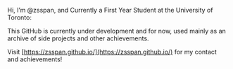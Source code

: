 Hi, I’m @zsspan, and Currently a First Year Student at the University of Toronto:

This GitHub is currently under development and for now, used mainly as an archive of side 
projects and other achievements.

Visit [https://zsspan.github.io/](https://zsspan.github.io/) for my contact and achievements!
